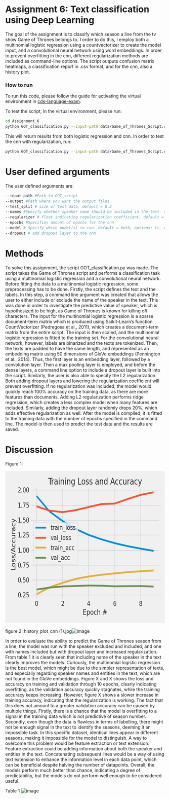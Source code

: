 # Assignment 6: Text classification using Deep Learning

The goal of the assignment is to classify which season a line from the tv show Game of Thrones belongs to. I order to do this, I employ both a multinomial logistic regression using a countvectorizer to create the model input, and a convolutional neural network using word embeddings. In order to prevent overfitting in the cnn, different regularization methods are included as command-line options. The script outputs confusion matrix heatmaps, a classification report in .csv format, and for the cnn, also a history plot.

### How to run

To run this code, please follow the guide for activating the virtual environment in [cds-language-exam](https://github.com/Guscode/cds-language-exam).

To test the script, in the virtual environment, please run:
```bash
cd Assignment_6
python GOT_classification.py --input-path data/Game_of_Thrones_Script.csv --output output --epochs 10 --names include
```
This will return results from both logistic regression and cnn. In order to test the cnn with regularization, run:

```bash
python GOT_classification.py --input-path data/Game_of_Thrones_Script.csv --output output --epochs 10 --names include --model cnn --dropout True --regularizer 1e-7
```

# User defined arguments

The user defined arguments are:

```bash
--input-path #Path to GOT script
--output #Path where you want the output files
--test_split # size of test data, default = 0.2
--names #Specify whether speaker name should be included in the text. default=include, options: include, exclude.
--reqularizer # float indicating regularization coefficient, default = 1e-3
--epochs #Specifies amount of epochs for the cnn
--model # Specify which model(s) to run. default = both, options: lr, cnn
--dropout # add dropout layer to the cnn
```

# Methods

To solve this assignment, the script GOT_classification.py was made. The script takes the Game of Thrones script and performs a classification task using a multinomial logistic regression and a convolutional neural network. Before fitting the data to a multinomial logistic regression, some preprocessing has to be done. Firstly, the script defines the text and the labels. In this step, a command line argument was created that allows the user to either include or exclude the name of the speaker in the text. This was done in order to investigate the predictive value of speaker, which is hypothesized to be high, as Game of Thrones is known for killing off characters.
The input for the multinomial logistic regression is a sparse document-term matrix which is produced using Scikit-Learn’s function CountVectorizer (Pedregosa et al., 2011), which creates a document-term matrix from the entire script. The input is then scaled, and the multinomial logistic regression is fitted to the training set. 
For the convolutional neural network, however, labels are binarized and the texts are tokenized. Then, the texts are padded to have the same length, and represented as an embedding matrix using 50 dimensions of GloVe embeddings (Pennington et al., 2014). Thus, the first layer is an embedding layer, followed by a convolution layer. Then a max pooling layer is employed, and before the dense layers, a command line option to include a dropout layer is built into the script. Similarly, the user is also able to specify the L2 regularization. Both adding dropout layers and lowering the regularization coefficient will prevent overfitting. If no regularization was included, the model would quickly reach 100% accuracy on the training data, as there are more features than documents. Adding L2 regularization performs ridge regression, which creates a less complex model when many features are included. Similarly, adding the dropout layer randomly drops 20%, which adds effective regularization as well. After the model is compiled, it is fitted to the training data with the number of epochs specified in the command line. The model is then used to predict the test data and the results are saved.

# Discussion
Figure 1:

<a href="https://github.com/Guscode/cds-language-exam">
    <img src="/assignment_6/output/history_plot_cnn.jpg" alt="Logo" width="640" height="480">
</a>

figure 2:
history_plot_cnn (1).jpg![image](https://user-images.githubusercontent.com/35924673/119662170-5db8d000-be31-11eb-98ad-c0f5969f61ba.png)


In order to evaluate the ability to predict the Game of Thrones season from a line, the model was run with the speaker excluded and included, and one with names included but with dropout layer and increased regularization. From table 1 it is clearly seen that including name of the speaker in the text clearly improves the models. Curiously, the multinomial logistic regression is the best model, which might be due to the simpler representation of texts, and especially regarding speaker names and entities in the text, which are not found in the GloVe embeddings. Figure X and X shows the loss and accuracy on training and validation through 10 epochs, clearly indicating overfitting, as the validation accuracy quickly stagnates, while the training accuracy keeps increasing. However, figure X shows a slower increase in training accuracy, indicating that the regularization is working. The fact that this does not amount to a greater validation accuracy can be caused by multiple things. Firstly, there is a chance that the model is overfitting to a signal in the training data which is not predictive of season number. Secondly, even though the data is flawless in terms of labelling, there might not be enough signal in the text to identify the seasons, deeming it an impossible task. In this specific dataset, identical lines appear in different seasons, making it impossible for the model to distinguish. A way to overcome this problem would be feature extraction or text extension. Feature extraction could be adding information about both the speaker and entities in the text. Concatenating subsequent lines would be a way of using text extension to enhance the information level in each data point, which can be beneficial despite halving the number of datapoints. Overall, the models perform much better than chance, indicating a degree of predictability, but the models do not perform well enough to be considered useful.

Table 1
![image](https://user-images.githubusercontent.com/35924673/119661524-acb23580-be30-11eb-8d2f-6570da5356db.png)


